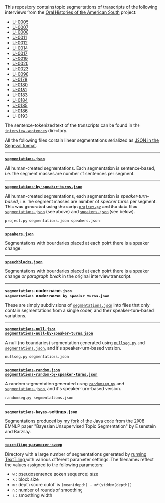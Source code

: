 This repository contains topic segmentations of transcripts of the following interviews from the [Oral Histories of the American South](http://docsouth.unc.edu/sohp/) project:

* [U-0005](http://docsouth.unc.edu/sohp/U-0005/U-0005.html)
* [U-0007](http://docsouth.unc.edu/sohp/U-0007/U-0007.html)
* [U-0008](http://docsouth.unc.edu/sohp/U-0008/U-0008.html)
* [U-0011](http://docsouth.unc.edu/sohp/U-0011/U-0011.html)
* [U-0012](http://docsouth.unc.edu/sohp/U-0012/U-0012.html)
* [U-0014](http://docsouth.unc.edu/sohp/U-0014/U-0014.html)
* [U-0017](http://docsouth.unc.edu/sohp/U-0017/U-0017.html)
* [U-0019](http://docsouth.unc.edu/sohp/U-0019/U-0019.html)
* [U-0020](http://docsouth.unc.edu/sohp/U-0020/U-0020.html)
* [U-0023](http://docsouth.unc.edu/sohp/U-0023/U-0023.html)
* [U-0098](http://docsouth.unc.edu/sohp/U-0098/U-0098.html)
* [U-0178](http://docsouth.unc.edu/sohp/U-0178/U-0178.html)
* [U-0180](http://docsouth.unc.edu/sohp/U-0180/U-0180.html)
* [U-0181](http://docsouth.unc.edu/sohp/U-0181/U-0181.html)
* [U-0183](http://docsouth.unc.edu/sohp/U-0183/U-0183.html)
* [U-0184](http://docsouth.unc.edu/sohp/U-0184/U-0184.html)
* [U-0185](http://docsouth.unc.edu/sohp/U-0185/U-0185.html)
* [U-0186](http://docsouth.unc.edu/sohp/U-0186/U-0186.html)
* [U-0193](http://docsouth.unc.edu/sohp/U-0193/U-0193.html)

The sentence-tokenized text of the transcripts can be found in the [`interview-sentences`](interview-sentences) directory.

All the following files contain linear segmentations serialized as [JSON in the Segeval format](http://segeval.readthedocs.org/en/latest/user/quickstart/#loading-data).

---

[**`segmentations.json`**](segmentations.json)<a name="segmentations"></a>

All human-created segmentations. Each segmentation is sentence-based, i.e. the segment masses are number of sentences per segment.

---

[**`segmentations-by-speaker-turns.json`**](segmentations-by-speaker-turns.json)

All human-created segmentations, each segmentation is *speaker-turn-based*, i.e. the segment masses are number of *speaker turns* per segment. This was generated using the script [`project.py`](https://github.com/contours/evaluation/project.py) and the data files [`segmentations.json`](#segmentations) (see above) and [`speakers.json`](#speakers) (see below).

    project.py segmentations.json speakers.json 

---

[**`speakers.json`**](speakers.json)<a name="speakers"></a>

Segmentations with boundaries placed at each point there is a speaker change.

---

[**`speechblocks.json`**](speechblocks.json)

Segmentations with boundaries placed at each point there is a speaker change *or paragraph break* in the original interview transcript.

---

**`segmentations-`coder name`.json`**<br>
**`segmentations-`coder name`-by-speaker-turns.json`**

These are simply subdivisions of [`segmentations.json`](#segmentations) into files that only contain segmentations from a single coder, and their speaker-turn-based variations.

---

[**`segmentations-null.json`**](segmentations-null.json)<br>
[**`segmentations-null-by-speaker-turns.json`**](segmentations-null-by-speaker-turns.json)

A null (no boundaries) segmentation generated using [`nullseg.py`](https://github.com/contours/evaluation/nullseg.py) and [`segmentations.json`](#segmentations), and it's speaker-turn-based version.

    nullseg.py segmentations.json

---

[**`segmentations-random.json`**](segmentations-random.json)<br>
[**`segmentations-random-by-speaker-turns.json`**](segmentations-random-by-speaker-turns.json)

A random segmentation generated using [`randomseg.py`](https://github.com/contours/evaluation/randomseg.py) and [`segmentations.json`](#segmentations), and it's speaker-turn-based version.

    randomseg.py segmentations.json

---

**`segmentations-bayes-`settings`.json`**

Segmentations produced by [my fork](https://github.com/contours/segmentation) of the Java code from the 2008 EMNLP paper "Bayesian Unsupervised Topic Segmentation" by Eisenstein and Barzilay.

---

[**`texttiling-parameter-sweep`**](texttiling-parameter-sweep)

Directory with a large number of segmentations generated by [running TextTiling ](https://github.com/contours/textseg/blob/master/run-texttiling.hs) with various different parameter settings. The filenames reflect the values assigned to the following parameters: 

* `w` : pseudosentence (token sequence) size
* `k` : block size
* `m` : depth score cutoff is `(mean(depth) - m*(stddev(depth))`
* `n` : number of rounds of smoothing
* `s` : smoothing width
